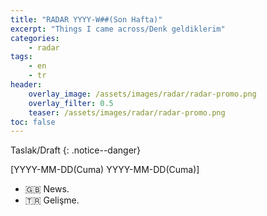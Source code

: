 ```yaml
---
title: "RADAR YYYY-W##(Son Hafta)"
excerpt: "Things I came across/Denk geldiklerim"
categories:
    - radar
tags:
    - en
    - tr
header:
    overlay_image: /assets/images/radar/radar-promo.png
    overlay_filter: 0.5
    teaser: /assets/images/radar/radar-promo.png
toc: false
---
```


Taslak/Draft
{: .notice--danger}

[YYYY-MM-DD(Cuma) YYYY-MM-DD(Cuma)]

* 🇬🇧 News.
* 🇹🇷 Gelişme.
